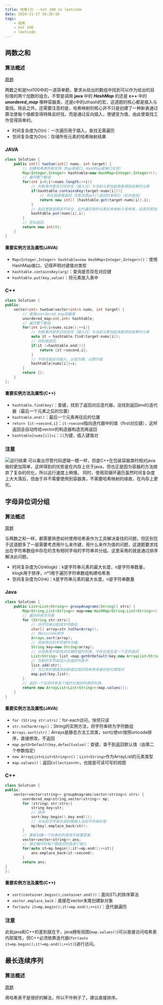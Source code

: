 ```yaml
---
title: 哈希(3) --hot 100 in leetcode
date: 2024-11-17 16:20:10
tags:
    - 哈希
    - hot 100
    - leetcode
---
```


 

## 两数之和 
### 算法概述
[原题](https://leetcode.cn/problems/two-sum/?envType=study-plan-v2&envId=top-100-liked)

两数之和是hot100中的一道简单题，要求从给出的数组中找到可以作为给出的目标值的两个加数的组合。不管是调用 **java** 中的 ***HashMap*** 的还是 **c++** 中的 ***unordered_map*** 哪种容器类，还是c中的uthash的宏，这道题的核心都是插入与查找。除此之外，还需要注意的是，哈希映射的核心并不只是创建了一种新表通过算法使每个值都变得特殊且好找，而是通过反向插入，使键变为值，由此使查找工作变得简单的。
- 时间复杂度为O(n)：一次遍历用于插入，查找无需遍历
- 空间复杂度为O(n)：存储所有元素的哈希映射结果

### JAVA
```java
class Solution {
    public int[] twoSum(int[] nums, int target) {
        // 创建哈希表的新实例（Map是接口，HashMap是接口实现）
        Map<Integer,Integer> hashtable=new HashMap<Integer,Integer>();
        // 遍历整个数组
        for(int i=0;i!=nums.length;++i){
            // 判断表内是否已经存在（插入过）与当前元素加起来能得到结果的元素
            if(hashtable.containsKey(target-nums[i])){
                // 存在就直接返回 注意这里get()返回的是索引（反向查找）
                return new int[] {hashtable.get(target-nums[i]),i};
            }
            // 到这里就说明还不存在，此时遍历到的元素还未映射入哈希表，这里将其放入表中
            hashtable.put(nums[i],i);
        }
        // 空白返回
        return new int[0];
    }
}
```

#### 重要实例方法及属性(JAVA)
- `Map<Integer,Integer> hashtable=new HashMap<Integer,Integer>()`：使用HashMap接口，记得声明对键值对类型
- `hashtable.containsKey(arg)`：查询是否存在对应键
- `hashtable.put(key,value)`：将元素放入表中

### C++
```c++
class Solution {
public:
    vector<int> twoSum(vector<int>& nums, int target) {
        // 使用unordered_map容器类
        unordered_map<int,int> hashtable;
        // 遍历整个数组
        for(int i=0;i<nums.size();++i){
            // 判断表内是否已经存在（插入过）与当前元素加起来能得到结果的元素
            auto it = hashtable.find(target-nums[i]);
            // 找到就返回
            if(it !=hashtable.end()){
                return {it->second,i};
            }
            // 不存在就反向插入，以值为键，以键为值
            hashtable[nums[i]]=i;
        }
        return {};
    }
};
```

#### 重要实例方法及属性(C++)
- `hashtable.find(key)`：查键，找到了返回对应迭代器，没找到返回end()迭代器（最后一个元素之后的位置）
- `hashtable.end()`：最后一个元素再往后的位置
- `return {it->second,i}`：`it->second`指向迭代器中的值（first对应键），这样返回会自动传给vector的构造器构造完再返回
- `hashtable[nums[i]]=i`：`[]`为键，插入键值对

### 注意
![运行结果](/images/两数之和运行结果.png)
可以看出尽管代码逻辑一模一样，但是C++在包装容器类时相对java做的更加简单，这样得到的优势是在内存上优于java，但也正是因为容器的方法摈弃了复杂的优化，所以运行速度上稍慢。
同时，使用双循环遍历虽然时间复杂度上大大落后，但由于并不需要使用到容器类，不需要哈希映射的缘故，在内存上更优。

## 字母异位词分组
### 算法概述
[原题](https://leetcode.cn/problems/group-anagrams/?envType=study-plan-v2&envId=top-100-liked)

与两数之和一样，都需要熟悉如何使用哈希表作为工具解决查找的问题，但区别在于这道题多了一层需要考虑用什么来作键，用什么来作为值的问题，这道题要求找出在字符串数组中存在的含有相同字母的字符串并分组。这里采用的就是通过排序解决此问题。

- 时间复杂度为O(nklogk)：k是字符串元素的最大长度，n是字符串数量，klogk用于排序，n*1用于遍历字符串数组构建哈希表
- 空间复杂度为O(nk)：k是字符串元素的最大长度，n是字符串数量

### Java
```java
class Solution {
    public List<List<String>> groupAnagrams(String[] strs) {
        Map<String,List<String>> map=new HashMap<String,List<String>>();
        // 遍历所有字符串
        for (String str:strs){
            // 将字符串分割成字符数组
            char[] array=str.toCharArray();
            // 按unicode排序
            Arrays.sort(array);
            // 将排序后的字符串作为键，
            String key=new String(array);
            // 从哈希表中查找对应键的值的列表，不存在就生成一个空的返回
            List<String> list =map.getOrDefault(key,new ArrayList<String>());
            // 将新的字符串加入到值的列表中
            list.add(str);
            // 为已有的键值添加新值后放回哈希表或者初始化键值对
            map.put(key,list);
        }
        // 返回一个包含所有各个值的分类的列表的列表，
        return new ArrayList<List<String>>(map.values());
    }
}
```
#### 重要实例方法及属性(JAVA)
- `for (String str:strs)`：for-each访问，快但只读
- `str.toCharArray()`：String的实例方法，将字符串转为字符数组
- `Arrays.sort(str)`：Arrays是静态方法工具类，sort()使str按照unicode排序，直接修改，不返回
- `map.getOrDefault(key,defaultvalue)`：查键，查不到返回默认值（由第二个参数指定）
- `new ArrayList<List<String>>()`：`List<String>`作为ArrayList的元素类型
- `map.values()`：返回`Collection<V>`，也就是可读可写的视图

### C++
```c++
class Solution {
public:
    vector<vector<string>> groupAnagrams(vector<string>& strs) {
        unordered_map<string,vector<string>> mp;
        for (string& str:strs){
            string key=str;
            // 排序
            sort(key.begin(),key.end());
            // 对当前字符串生成的键插入当前字符串的值
            mp[key].emplace_back(str);
        }
        // 重新创建一个列表的列表用于放置答案
        vector<vector<string>> ans;
        // 通过循环将每个键值对的值逐个插入
        for(auto it=mp.begin();it!=mp.end();++it){
            ans.emplace_back(it->second);
        }
        return ans;
}
};
```

#### 重要实例方法及属性(C++)
- `sort(container.begin(),container.end())`：面向STL的排序算法
- `vector.emplace_back`：直接在vector末尾创建新对象
- `for(auto it=mp.begin();it!=mp.end();++it)`：迭代器遍历

### 注意
此处java和C++的差别就在于，java拥有视图(`map.values()`)可以直接访问哈希表内部属性，但C++必须依靠迭代器(`for(auto it=mp.begin();it!=mp.end();++it)`)进行访问。

## 最长连续序列
### 算法概述
[原题](https://leetcode.cn/problems/longest-consecutive-sequence/?envType=study-plan-v2&envId=top-100-liked)

用哈希表不是很好的解法，所以不作例子了。建议直接排序。